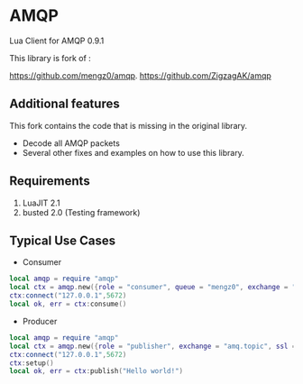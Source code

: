 # AMQP
Lua Client for AMQP 0.9.1

This library is fork of : 

https://github.com/mengz0/amqp.
https://github.com/ZigzagAK/amqp

## Additional features
This fork contains the code that is missing in the original library.
* Decode all AMQP packets
* Several other fixes and examples on how to use this library.

## Requirements
1. LuaJIT 2.1
2. busted 2.0 (Testing framework)

## Typical Use Cases

+ Consumer

```lua
local amqp = require "amqp"
local ctx = amqp.new({role = "consumer", queue = "mengz0", exchange = "amq.topic", ssl = false, user = "guest", password = "guest"})
ctx:connect("127.0.0.1",5672)
local ok, err = ctx:consume()
```

+ Producer

```lua
local amqp = require "amqp"
local ctx = amqp.new({role = "publisher", exchange = "amq.topic", ssl = false, user = "guest", password = "guest"})
ctx:connect("127.0.0.1",5672)
ctx:setup()
local ok, err = ctx:publish("Hello world!")
```
